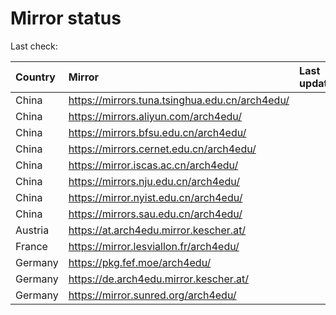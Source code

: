 <script src="./time.js"></script>
# Mirror status
Last check: <script type="text/javascript">localize(1732703138.3923817);</script>

|Country|Mirror|Last update|
|:------|:-----|:----------|
|China|https://mirrors.tuna.tsinghua.edu.cn/arch4edu/|<script type="text/javascript">localize(1732646530);</script>|
|China|https://mirrors.aliyun.com/arch4edu/|<script type="text/javascript">localize(1732646530);</script>|
|China|https://mirrors.bfsu.edu.cn/arch4edu/|<script type="text/javascript">localize(1732646530);</script>|
|China|https://mirrors.cernet.edu.cn/arch4edu/|<script type="text/javascript">localize(1732646530);</script>|
|China|https://mirror.iscas.ac.cn/arch4edu/|<script type="text/javascript">localize(1732646530);</script>|
|China|https://mirrors.nju.edu.cn/arch4edu/|<script type="text/javascript">localize(1732603509);</script>|
|China|https://mirror.nyist.edu.cn/arch4edu/|<script type="text/javascript">localize(1732646530);</script>|
|China|https://mirrors.sau.edu.cn/arch4edu/|<script type="text/javascript">localize(1729319991);</script>|
|Austria|https://at.arch4edu.mirror.kescher.at/|<script type="text/javascript">localize(1732646530);</script>|
|France|https://mirror.lesviallon.fr/arch4edu/|<script type="text/javascript">localize(1732646530);</script>|
|Germany|https://pkg.fef.moe/arch4edu/|<script type="text/javascript">localize(1732646530);</script>|
|Germany|https://de.arch4edu.mirror.kescher.at/|<script type="text/javascript">localize(1732646530);</script>|
|Germany|https://mirror.sunred.org/arch4edu/|<script type="text/javascript">localize(1732646530);</script>|

<script src="./tablefilter/tablefilter.js"></script>
<script src="./table.js"></script>
